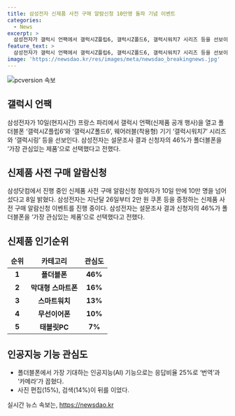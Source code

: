 ```yaml
---
title: 삼성전자 신제품 사전 구매 알람신청 10만명 돌파 기념 이벤트
categories:
  - News
excerpt: >
  삼성전자가 갤럭시 언팩에서 갤럭시Z플립6, 갤럭시Z폴드6, 갤럭시워치7 시리즈 등을 선보이며 신제품 사전 구매 알람신청 참여자가 10일 만에 10만 명을 돌파했다. 폴더블폰에 대한 관심이 높아 이를 가장 기대하는 제품으로 지목한 설문조사 결과도 공개됐는데, 특히 AI 기능 중 번역과 카메라 기능에 대한 기대가 높은 것으로 나타났다. 삼성의 신제품에 대한 기대감이 커지고 있으며, 이를 통해 새로운 혁신적인 기술과 기능이 시장에 어떤 영향을 미칠지 주목된다.
feature_text: >
  삼성전자가 갤럭시 언팩에서 갤럭시Z플립6, 갤럭시Z폴드6, 갤럭시워치7 시리즈 등을 선보이며 신제품 사전 구매 알람신청 참여자가 10일 만에 10만 명을 돌파했다. 폴더블폰에 대한 관심이 높아 이를 가장 기대하는 제품으로 지목한 설문조사 결과도 공개됐는데, 특히 AI 기능 중 번역과 카메라 기능에 대한 기대가 높은 것으로 나타났다. 삼성의 신제품에 대한 기대감이 커지고 있으며, 이를 통해 새로운 혁신적인 기술과 기능이 시장에 어떤 영향을 미칠지 주목된다.
image: 'https://newsdao.kr/res/images/meta/newsdao_breakingnews.jpg'
---
```


<p><img src="https://newsdao.kr/res/images/meta/newsdao_breakingnews.jpg" alt="pcversion 속보" /></p>

<h2 data-ke-size="size26">갤럭시 언팩</h2>

<p data-ke-size="size16">삼성전자가 10일(현지시간) 프랑스 파리에서 갤럭시 언팩(신제품 공개 행사)을 열고 폴더블폰 ‘갤럭시Z플립6’와 ‘갤럭시Z폴드6’, 웨어러블(착용형) 기기 ‘갤럭시워치7’ 시리즈와 ‘갤럭시링’ 등을 선보인다. 삼성전자는 설문조사 결과 신청자의 46%가 폴더블폰을 ‘가장 관심있는 제품’으로 선택했다고 전했다.</p>

<h2 data-ke-size="size26">신제품 사전 구매 알람신청</h2>

<p data-ke-size="size16">삼성닷컴에서 진행 중인 신제품 사전 구매 알람신청 참여자가 10일 만에 10만 명을 넘어섰다고 8일 밝혔다. 삼성전자는 지난달 26일부터 2만 원 쿠폰 등을 증정하는 신제품 사전 구매 알람신청 이벤트를 진행 중이다. 삼성전자는 설문조사 결과 신청자의 46%가 폴더블폰을 ‘가장 관심있는 제품’으로 선택했다고 전했다.</p>

<h2 data-ke-size="size26">신제품 인기순위</h2>

<table>
<thead>
<tr><td style="text-align: center; height: 17px;"><b>순위</b></td><td style="text-align: center; height: 17px;"><b>카테고리</b></td><td style="text-align: center; height: 17px;"><b>관심도</b></td></tr></thead>
<tbody>
<tr><td style="text-align: center; height: 17px;"><b>1</b></td><td style="text-align: center; height: 17px;"><b>폴더블폰</b></td><td style="text-align: center; height: 17px;"><b>46%</b></td></tr>
<tr><td style="text-align: center; height: 17px;"><b>2</b></td><td style="text-align: center; height: 17px;"><b>막대형 스마트폰</b></td><td style="text-align: center; height: 17px;"><b>16%</b></td></tr>
<tr><td style="text-align: center; height: 17px;"><b>3</b></td><td style="text-align: center; height: 17px;"><b>스마트워치</b></td><td style="text-align: center; height: 17px;"><b>13%</b></td></tr>
<tr><td style="text-align: center; height: 17px;"><b>4</b></td><td style="text-align: center; height: 17px;"><b>무선이어폰</b></td><td style="text-align: center; height: 17px;"><b>10%</b></td></tr>
<tr><td style="text-align: center; height: 17px;"><b>5</b></td><td style="text-align: center; height: 17px;"><b>태블릿PC</b></td><td style="text-align: center; height: 17px;"><b>7%</b></td></tr>
</tbody>
</table>

<h2 data-ke-size="size26">인공지능 기능 관심도</h2>

<ul>
<li>폴더블폰에서 가장 기대하는 인공지능(AI) 기능으로는 응답비율 25%로 ‘번역’과 ‘카메라’가 꼽혔다.</li>
<li>사진 편집(15%), 검색(14%)이 뒤를 이었다.</li>
</ul>
실시간 뉴스 속보는, <a href="https://newsdao.kr" rel="dofollow">https://newsdao.kr</a>


